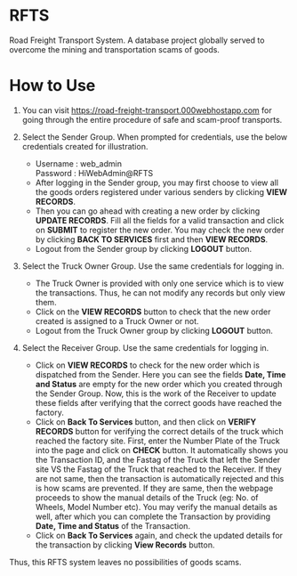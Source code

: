 # RFTS
Road Freight Transport System. A database project globally served to overcome the mining and transportation scams of goods.

# How to Use  
1. You can visit https://road-freight-transport.000webhostapp.com for going through the entire procedure of safe and scam-proof transports.  
  
2. Select the Sender Group. When prompted for credentials, use the below credentials created for illustration.  
     * Username : web_admin  
       Password : HiWebAdmin@RFTS  
     * After logging in the Sender group, you may first choose to view all the goods orders registered under various senders by clicking **VIEW RECORDS**.  
     * Then you can go ahead with creating a new order by clicking **UPDATE RECORDS**. Fill all the fields for a valid transaction and click on **SUBMIT** to register the new order. You may check the new order by clicking **BACK TO SERVICES** first and then **VIEW RECORDS**.  
     * Logout from the Sender group by clicking **LOGOUT** button.  
  
3. Select the Truck Owner Group. Use the same credentials for logging in.  
    * The Truck Owner is provided with only one service which is to view the transactions. Thus, he can not modify any records but only view them.  
    * Click on the **VIEW RECORDS** button to check that the new order created is assigned to a Truck Owner or not.  
    * Logout from the Truck Owner group by clicking **LOGOUT** button.  
  
4. Select the Receiver Group. Use the same credentials for logging in. 
    * Click on **VIEW RECORDS** to check for the new order which is dispatched from the Sender. Here you can see the fields **Date, Time and Status** are empty for the new order which you created through the Sender Group. Now, this is the work of the Receiver to update these fields after verifying that the correct goods have reached the factory.  
    * Click on **Back To Services** button, and then click on **VERIFY RECORDS** button for verifying the correct details of the truck which reached the factory site. First, enter the Number Plate of the Truck into the page and click on **CHECK** button. It automatically shows you the Transaction ID, and the Fastag of the Truck that left the Sender site VS the Fastag of the Truck that reached to the Receiver. If they are not same, then the transaction is automatically rejected and this is how scams are prevented. If they are same, then the webpage proceeds to show the manual details of the Truck (eg: No. of Wheels, Model Number etc). You may verify the manual details as well, after which you can complete the Transaction by providing **Date, Time and Status** of the Transaction.  
    * Click on **Back To Services** again, and check the updated details for the transaction by clicking **View Records** button.  
  
Thus, this RFTS system leaves no possibilities of goods scams.  
